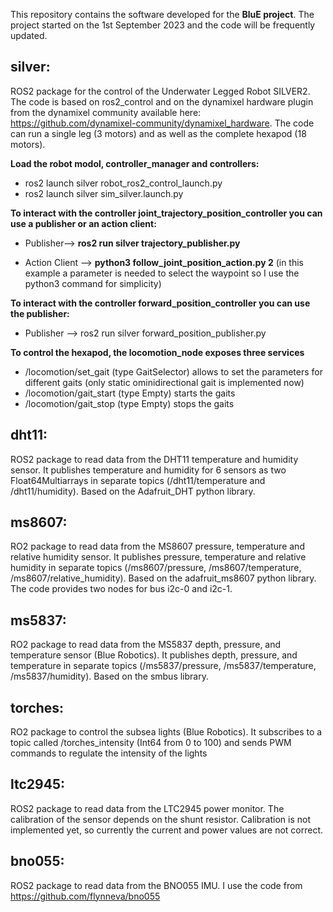 This repository contains the software developed for the **BluE project**. The project started on the 1st September 2023 and the code will be frequently updated. 

## **silver:**

ROS2 package for the control of the Underwater Legged Robot SILVER2. The code is based on ros2_control and on the dynamixel hardware plugin from the dynamixel community available here: https://github.com/dynamixel-community/dynamixel_hardware. The code can run a single leg (3 motors) and as well as the complete hexapod (18 motors).

**Load the robot modol, controller_manager and controllers:**

* ros2 launch silver robot_ros2_control_launch.py
* ros2 launch silver sim_silver.launch.py

**To interact with the controller joint_trajectory_position_controller you can use a publisher or an action client:**

* Publisher--> **ros2 run silver trajectory_publisher.py**

* Action Client --> **python3 follow_joint_position_action.py 2** (in this example a parameter is needed to select the waypoint so I use the python3 command for simplicity)

**To interact with the controller forward_position_controller you can use the publisher:**

* Publisher --> ros2 run silver forward_position_publisher.py

**To control the hexapod, the locomotion_node exposes three services**

* /locomotion/set_gait (type GaitSelector) allows to set the parameters for different gaits (only static ominidirectional gait is implemented now)
* /locomotion/gait_start (type Empty) starts the gaits
* /locomotion/gait_stop (type Empty) stops the gaits

## **dht11:**

ROS2 package to read data from the DHT11 temperature and humidity sensor. It publishes temperature and humidity for 6 sensors as two Float64Multiarrays in separate topics (/dht11/temperature and /dht11/humidity). Based on the Adafruit_DHT python library. 

## **ms8607:**

RO2 package to read data from the MS8607 pressure, temperature and relative humidity sensor. It publishes pressure, temperature and relative humidity in separate topics (/ms8607/pressure, /ms8607/temperature, /ms8607/relative_humidity). Based on the adafruit_ms8607 python library. The code provides two nodes for bus i2c-0 and i2c-1.

## **ms5837:**

RO2 package to read data from the MS5837 depth, pressure, and temperature sensor (Blue Robotics). It publishes depth, pressure, and temperature in separate topics (/ms5837/pressure, /ms5837/temperature, /ms5837/humidity). Based on the smbus library.

## **torches:**

RO2 package to control the subsea lights (Blue Robotics). It subscribes to a topic called /torches_intensity (Int64 from 0 to 100) and sends PWM commands to regulate the intensity of the lights

## **ltc2945:**

ROS2 package to read data from the LTC2945 power monitor. The calibration of the sensor depends on the shunt resistor. Calibration is not implemented yet, so currently the current and power values are not correct.

## **bno055:**

ROS2 package to read data from the BNO055 IMU. I use the code from https://github.com/flynneva/bno055


